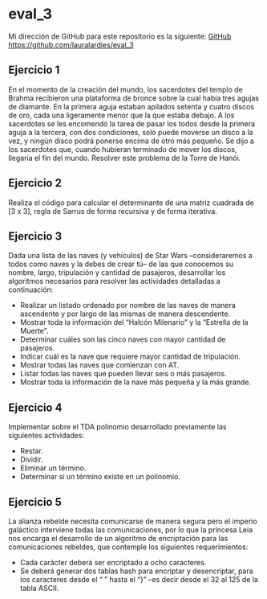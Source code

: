 # eval_3

Mi dirección de GitHub para este repositorio es la siguiente: [GitHub](https://github.com/lauralardies/eval_3)
https://github.com/lauralardies/eval_3

## Ejercicio 1
En el momento de la creación del mundo, los sacerdotes del templo de Brahma recibieron una plataforma de bronce sobre la cual había tres agujas de diamante. En la primera aguja estaban apilados setenta y cuatro discos de oro, cada una ligeramente menor que la que estaba debajo. A los sacerdotes se les encomendó la tarea de pasar los todos desde la primera aguja a la tercera, con dos condiciones, solo puede moverse un disco a la vez, y ningún disco podrá ponerse encima de otro más pequeño. Se dijo a los sacerdotes que, cuando hubieran terminado de mover los discos, llegaría el fin del mundo. Resolver este problema de la Torre de Hanói.

## Ejercicio 2
Realiza el código para calcular el determinante de una matriz cuadrada de [3 x 3], regla de Sarrus de forma recursiva y de forma iterativa.

## Ejercicio 3
Dada una lista de las naves (y vehículos) de Star Wars –consideraremos a todos como naves y la debes de crear tú– de las que conocemos su nombre, largo, tripulación y cantidad de pasajeros, desarrollar los algoritmos necesarios para resolver las actividades detalladas a continuación:
- Realizar un listado ordenado por nombre de las naves de manera ascendente y por largo de las mismas de manera descendente.
- Mostrar toda la información del “Halcón Milenario” y la “Estrella de la Muerte”.
- Determinar cuáles son las cinco naves con mayor cantidad de pasajeros.
- Indicar cuál es la nave que requiere mayor cantidad de tripulación.
- Mostrar todas las naves que comienzan con AT.
- Listar todas las naves que pueden llevar seis o más pasajeros.
- Mostrar toda la información de la nave más pequeña y la más grande.

## Ejercicio 4
Implementar sobre el TDA polinomio desarrollado previamente las siguientes actividades:
- Restar.
- Dividir.
- Eliminar un término.
- Determinar si un término existe en un polinomio.

## Ejercicio 5
La alianza rebelde necesita comunicarse de manera segura pero el imperio galáctico interviene todas las comunicaciones, por lo que la princesa Leia nos encarga el desarrollo de un algoritmo de encriptación para las comunicaciones rebeldes, que contemple los siguientes requerimientos:
- Cada carácter deberá ser encriptado a ocho caracteres.
- Se deberá generar dos tablas hash para encriptar y desencriptar, para los caracteres desde el “ ” hasta el “}” –es decir desde el 32 al 125 de la tabla ASCII.

